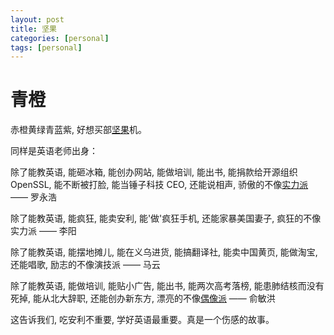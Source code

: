 ```yaml
---
layout: post
title: 坚果
categories: [personal]
tags: [personal]
---
```


# 青橙

赤橙黄绿青蓝紫, 好想买部[坚果](http://www.smartisan.com/jianguo/#/overview)机。

同样是英语老师出身：

除了能教英语, 能砸冰箱, 能创办网站, 能做培训, 能出书, 能捐款给开源组织 OpenSSL, 能不断被打脸,  能当锤子科技 CEO, 还能说相声, 骄傲的不像[实力派](http://ww2.sinaimg.cn/thumb300/6c9ce165gw1evgcc87dp7j20ri190wlg.jpg) —— 罗永浩

除了能教英语, 能疯狂, 能卖安利, 能'做'疯狂手机, 还能家暴美国妻子, 疯狂的不像实力派 ——  李阳

除了能教英语, 能摆地摊儿, 能在义乌进货, 能搞翻译社, 能卖中国黄页, 能做淘宝, 还能唱歌, 励志的不像演技派 ——  马云

除了能教英语, 能做培训, 能贴小广告, 能出书, 能两次高考落榜, 能患肺结核而没有死掉,  能从北大辞职, 还能创办新东方, 漂亮的不像[偶像派](http://www.letv.com/ptv/vplay/2129312.html)  ——  俞敏洪

这告诉我们, 吃安利不重要, 学好英语最重要。真是一个伤感的故事。